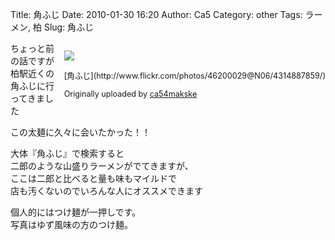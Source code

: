 Title: 角ふじ
Date: 2010-01-30 16:20
Author: Ca5
Category: other
Tags: ラーメン, 柏
Slug: 角ふじ

<div style="float: right; margin-left: 10px; margin-bottom: 10px;">

[![](http://farm3.static.flickr.com/2726/4314887859_090bc6eaae_m.jpg)](http://www.flickr.com/photos/46200029@N06/4314887859/ "photo sharing")  
  
<span style="font-size: 0.9em; margin-top: 0px;">  
[角ふじ](http://www.flickr.com/photos/46200029@N06/4314887859/)  
  
Originally uploaded by
[ca54makske](http://www.flickr.com/people/46200029@N06/)  
</span>

</div>

ちょっと前の話ですが  
柏駅近くの角ふじに行ってきました

この太麺に久々に会いたかった！！

大体『角ふじ』で検索すると  
二郎のような山盛りラーメンがでてきますが、  
ここは二郎と比べると量も味もマイルドで  
店も汚くないのでいろんな人にオススメできます

個人的にはつけ麺が一押しです。  
写真はゆず風味の方のつけ麺。  
  

